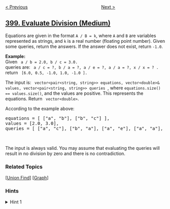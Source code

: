 <!--|This file generated by command(leetcode description); DO NOT EDIT.    |-->
<!--+----------------------------------------------------------------------+-->
<!--|@author    openset <openset.wang@gmail.com>                           |-->
<!--|@link      https://github.com/openset                                 |-->
<!--|@home      https://github.com/tonymontaro/leetcode-hints                        |-->
<!--+----------------------------------------------------------------------+-->

[< Previous](https://github.com/tonymontaro/leetcode-hints/tree/master/problems/random-pick-index "Random Pick Index")
　　　　　　　　　　　　　　　　
[Next >](https://github.com/tonymontaro/leetcode-hints/tree/master/problems/nth-digit "Nth Digit")

## [399. Evaluate Division (Medium)](https://leetcode.com/problems/evaluate-division "除法求值")

<p>Equations are given in the format <code>A / B = k</code>, where <code>A</code> and <code>B</code> are variables represented as strings, and <code>k</code> is a real number (floating point number). Given some queries, return the answers. If the answer does not exist, return <code>-1.0</code>.</p>

<p><b>Example:</b><br />
Given <code> a / b = 2.0, b / c = 3.0.</code><br />
queries are: <code> a / c = ?, b / a = ?, a / e = ?, a / a = ?, x / x = ? .</code><br />
return <code> [6.0, 0.5, -1.0, 1.0, -1.0 ].</code></p>

<p>The input is: <code> vector&lt;pair&lt;string, string&gt;&gt; equations, vector&lt;double&gt;&amp; values, vector&lt;pair&lt;string, string&gt;&gt; queries </code>, where <code>equations.size() == values.size()</code>, and the values are positive. This represents the equations. Return <code> vector&lt;double&gt;</code>.</p>

<p>According to the example above:</p>

<pre>
equations = [ [&quot;a&quot;, &quot;b&quot;], [&quot;b&quot;, &quot;c&quot;] ],
values = [2.0, 3.0],
queries = [ [&quot;a&quot;, &quot;c&quot;], [&quot;b&quot;, &quot;a&quot;], [&quot;a&quot;, &quot;e&quot;], [&quot;a&quot;, &quot;a&quot;], [&quot;x&quot;, &quot;x&quot;] ]. </pre>

<p>&nbsp;</p>

<p>The input is always valid. You may assume that evaluating the queries will result in no division by zero and there is no contradiction.</p>

### Related Topics
  [[Union Find](https://github.com/tonymontaro/leetcode-hints/tree/master/tag/union-find/README.md)]
  [[Graph](https://github.com/tonymontaro/leetcode-hints/tree/master/tag/graph/README.md)]

### Hints
<details>
<summary>Hint 1</summary>
Do you recognize this as a graph problem?
</details>
